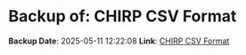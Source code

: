 # Backup of: CHIRP CSV Format

**Backup Date**: 2025-05-11 12:22:08
**Link**: [CHIRP CSV Format](https://przemienniki.eu/eksport-danych/chirp/?band=70cm,2m&status=working,testing)
